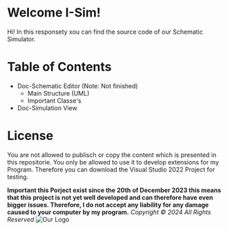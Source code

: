 # Welcome I-Sim!

Hi! In this responsety xou can find the source code of our Schematic Simulator.
# Table of Contents

 - Doc-Schematic Editor (Note: Not finished)
	 - Main Structure (UML)
	 - Important Classe's
- Doc-Simulation View
# License
You are not allowed to publisch or copy the content which is presented in this repositorie. You only be allowed to use it to develop extensions for my Program. Therefore you can download the Visual Studio 2022 Project for testing. 


**Important this Porject exist since the 20th of December 2023 this means that this project is not yet well developed and can therefore have even bigger issues. Therefore, I do not accept any liability for any damage caused to your computer by my program.**
*Copyright © 2024 All Rights Reserved*
![Our Logo](CPU-Sim/Logo/BoTechLogoTransparent.png)
